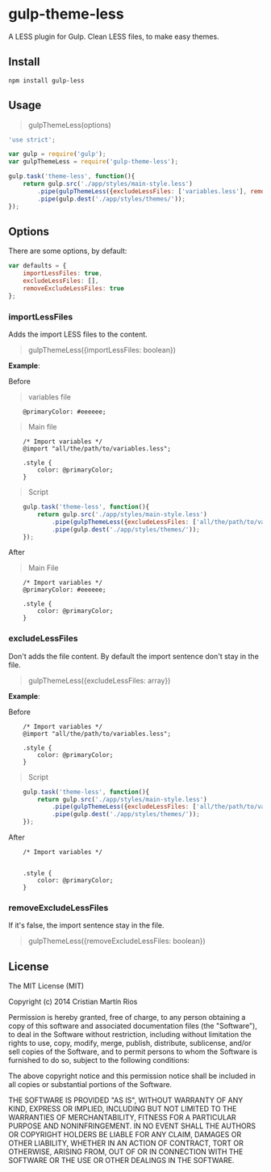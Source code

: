 gulp-theme-less
===============

A LESS plugin for Gulp. Clean LESS files, to make easy themes.

## Install

```
npm install gulp-less
```

## Usage

> gulpThemeLess(options)

```javascript
'use strict';

var gulp = require('gulp');
var gulpThemeLess = require('gulp-theme-less');

gulp.task('theme-less', function(){
    return gulp.src('./app/styles/main-style.less')
        .pipe(gulpThemeLess({excludeLessFiles: ['variables.less'], removeExcludeLessFiles: true}))
        .pipe(gulp.dest('./app/styles/themes/'));
});
```

## Options

There are some options, by default:

```javascript
var defaults = {
    importLessFiles: true,
    excludeLessFiles: [],
    removeExcludeLessFiles: true
};
```

### importLessFiles

Adds the import LESS files to the content.

> gulpThemeLess({importLessFiles: boolean})

**Example**:

Before

> variables file

```less
    @primaryColor: #eeeeee;
```

> Main file

```less
    /* Import variables */
    @import "all/the/path/to/variables.less";

    .style {
        color: @primaryColor;
    }
```

> Script

```javascript
    gulp.task('theme-less', function(){
        return gulp.src('./app/styles/main-style.less')
            .pipe(gulpThemeLess({excludeLessFiles: ['all/the/path/to/variables.less']}))
            .pipe(gulp.dest('./app/styles/themes/'));
    });
```

After

> Main File

```less
    /* Import variables */
    @primaryColor: #eeeeee;

    .style {
        color: @primaryColor;
    }
```

### excludeLessFiles

Don't adds the file content. By default the import sentence don't stay in the file.

> gulpThemeLess({excludeLessFiles: array})

**Example**:

Before

```less
    /* Import variables */
    @import "all/the/path/to/variables.less";

    .style {
        color: @primaryColor;
    }
```

> Script

```javascript
    gulp.task('theme-less', function(){
        return gulp.src('./app/styles/main-style.less')
            .pipe(gulpThemeLess({excludeLessFiles: ['all/the/path/to/variables.less']}))
            .pipe(gulp.dest('./app/styles/themes/'));
    });
```

After

```less
    /* Import variables */


    .style {
        color: @primaryColor;
    }
```

### removeExcludeLessFiles

If it's false, the import sentence stay in the file.

> gulpThemeLess({removeExcludeLessFiles: boolean})

## License

The MIT License (MIT)

Copyright (c) 2014 Cristian Martín Rios

Permission is hereby granted, free of charge, to any person obtaining a copy
of this software and associated documentation files (the "Software"), to deal
in the Software without restriction, including without limitation the rights
to use, copy, modify, merge, publish, distribute, sublicense, and/or sell
copies of the Software, and to permit persons to whom the Software is
furnished to do so, subject to the following conditions:

The above copyright notice and this permission notice shall be included in all
copies or substantial portions of the Software.

THE SOFTWARE IS PROVIDED "AS IS", WITHOUT WARRANTY OF ANY KIND, EXPRESS OR
IMPLIED, INCLUDING BUT NOT LIMITED TO THE WARRANTIES OF MERCHANTABILITY,
FITNESS FOR A PARTICULAR PURPOSE AND NONINFRINGEMENT. IN NO EVENT SHALL THE
AUTHORS OR COPYRIGHT HOLDERS BE LIABLE FOR ANY CLAIM, DAMAGES OR OTHER
LIABILITY, WHETHER IN AN ACTION OF CONTRACT, TORT OR OTHERWISE, ARISING FROM,
OUT OF OR IN CONNECTION WITH THE SOFTWARE OR THE USE OR OTHER DEALINGS IN THE
SOFTWARE.